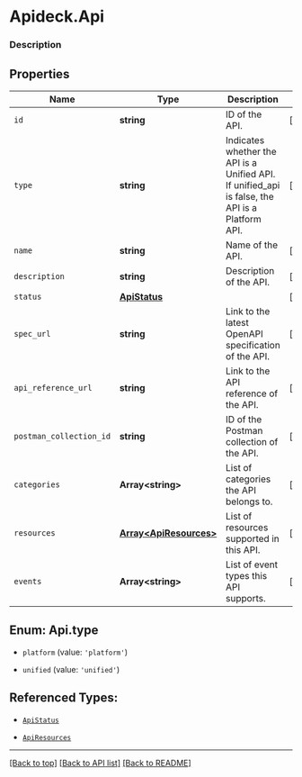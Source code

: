 # Apideck.Api

### Description

## Properties
Name | Type | Description | Notes
------------ | ------------- | ------------- | -------------
`id` | **string** | ID of the API. | [optional] 
`type` | **string** | Indicates whether the API is a Unified API. If unified_api is false, the API is a Platform API. | [optional] 
`name` | **string** | Name of the API. | [optional] 
`description` | **string** | Description of the API. | [optional] 
`status` | [**ApiStatus**](ApiStatus.md) |  | [optional] 
`spec_url` | **string** | Link to the latest OpenAPI specification of the API. | [optional] 
`api_reference_url` | **string** | Link to the API reference of the API. | [optional] 
`postman_collection_id` | **string** | ID of the Postman collection of the API. | [optional] 
`categories` | **Array&lt;string&gt;** | List of categories the API belongs to. | [optional] 
`resources` | [**Array&lt;ApiResources&gt;**](ApiResources.md) | List of resources supported in this API. | [optional] 
`events` | **Array&lt;string&gt;** | List of event types this API supports. | [optional] 





<a name="ApiType"></a>
## Enum: Api.type


* `platform` (value: `'platform'`)

* `unified` (value: `'unified'`)




## Referenced Types:




* [`ApiStatus`](ApiStatus.md)




* [`ApiResources`](ApiResources.md)


---

[[Back to top]](#) [[Back to API list]](../../../../README.md#documentation-for-api-endpoints) [[Back to README]](../../../../README.md)


